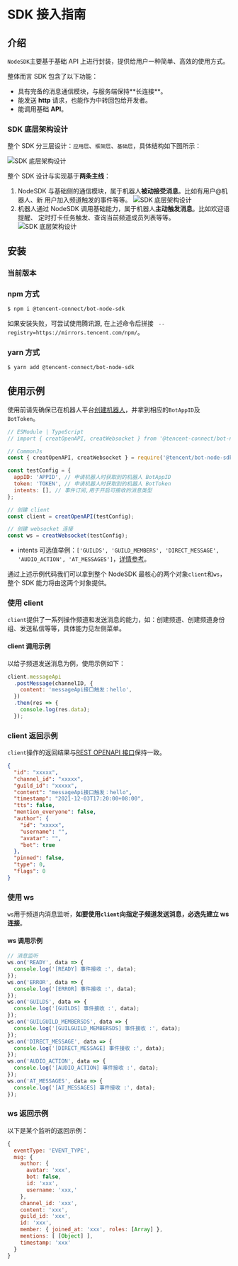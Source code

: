 # SDK 接入指南

## 介绍

`NodeSDK`主要基于基础 API 上进行封装，提供给用户一种简单、高效的使用方式。

整体而言 SDK 包含了以下功能：

- 具有完备的消息通信模块，与服务端保持**⻓连接**。
- 能发送 **http** 请求，也能作为中转回包给开发者。
- 能调用基础 **API**。

### SDK 底层架构设计

整个 SDK 分三层设计：`应用层`、`框架层`、`基础层`，具体结构如下图所示：

<img :src="$withBase('/images/node-sdk/framework.png')" alt="SDK 底层架构设计">

整个 SDK 设计与实现基于**两条主线**：

1. NodeSDK 与基础侧的通信模块，属于机器人**被动接受消息**。比如有用户@机器人、新
   用户加入频道触发的事件等等。
   <img :src="$withBase('/images/node-sdk/api-client.png')" alt="SDK 底层架构设计">
2. 机器人通过 NodeSDK 调用基础能力，属于机器人**主动触发消息**。比如欢迎语提醒、
   定时打卡任务触发、查询当前频道成员列表等等。
   <img :src="$withBase('/images/node-sdk/ws-client.png')" alt="SDK 底层架构设计">

## 安装

### 当前版本

<NpmBadge packageName="@tencent-connect/bot-node-sdk" />

### npm 方式

```sh
$ npm i @tencent-connect/bot-node-sdk
```

如果安装失败，可尝试使用腾讯源, 在上述命令后拼接 ` --registry=https://mirrors.tencent.com/npm/`。

### yarn 方式

```sh
$ yarn add @tencent-connect/bot-node-sdk
```

## 使用示例

使用前请先确保已在机器人平台[创建机器人](https://bot.q.qq.com/wiki/#_4-%E5%88%9B%E5%BB%BA%E6%9C%BA%E5%99%A8%E4%BA%BA)，并拿到相应的`BotAppID`及`BotToken`。

```js
// ESModule | TypeScript
// import { creatOpenAPI, creatWebsocket } from '@tencent-connect/bot-node-sdk';

// CommonJs
const { creatOpenAPI, creatWebsocket } = require('@tencent/bot-node-sdk');

const testConfig = {
  appID: 'APPID', // 申请机器人时获取到的机器人 BotAppID
  token: 'TOKEN', // 申请机器人时获取到的机器人 BotToken
  intents: [], // 事件订阅,用于开启可接收的消息类型
};

// 创建 client
const client = creatOpenAPI(testConfig);

// 创建 websocket 连接
const ws = creatWebsocket(testConfig);
```

- intents 可选值举例：`['GUILDS', 'GUILD_MEMBERS', 'DIRECT_MESSAGE', 'AUDIO_ACTION', 'AT_MESSAGES']`，[详情参考](https://bot.q.qq.com/wiki/develop/api/gateway/intents.html#%E4%B8%BE%E4%BE%8B)。

通过上述示例代码我们可以拿到整个 NodeSDK 最核心的两个对象`client`和`ws`，整个 SDK 能力将由这两个对象提供。

### 使用 client

`client`提供了一系列操作频道和发送消息的能力，如：创建频道、创建频道身份组、发送私信等等，具体能力见左侧菜单。

#### client 调用示例

以给子频道发送消息为例，使用示例如下：

```js
client.messageApi
  .postMessage(channelID, {
    content: 'messageApi接口触发：hello',
  })
  .then(res => {
    console.log(res.data);
  });
```

### client 返回示例

`client`操作的返回结果与[REST OPENAPI 接口](https://bot.q.qq.com/wiki/develop/api/#%E6%8E%A5%E5%8F%A3%E8%AF%B4%E6%98%8E)保持一致。

```json
{
  "id": "xxxxx",
  "channel_id": "xxxxx",
  "guild_id": "xxxxx",
  "content": "messageApi接口触发：hello",
  "timestamp": "2021-12-03T17:20:00+08:00",
  "tts": false,
  "mention_everyone": false,
  "author": {
    "id": "xxxxx",
    "username": "",
    "avatar": "",
    "bot": true
  },
  "pinned": false,
  "type": 0,
  "flags": 0
}
```

### 使用 ws

`ws`用于频道内消息监听，**如要使用`client`向指定子频道发送消息，必选先建立 ws 连接**。

#### ws 调用示例

```js
// 消息监听
ws.on('READY', data => {
  console.log('[READY] 事件接收 :', data);
});
ws.on('ERROR', data => {
  console.log('[ERROR] 事件接收 :', data);
});
ws.on('GUILDS', data => {
  console.log('[GUILDS] 事件接收 :', data);
});
ws.on('GUILGUILD_MEMBERSDS', data => {
  console.log('[GUILGUILD_MEMBERSDS] 事件接收 :', data);
});
ws.on('DIRECT_MESSAGE', data => {
  console.log('[DIRECT_MESSAGE] 事件接收 :', data);
});
ws.on('AUDIO_ACTION', data => {
  console.log('[AUDIO_ACTION] 事件接收 :', data);
});
ws.on('AT_MESSAGES', data => {
  console.log('[AT_MESSAGES] 事件接收 :', data);
});
```

### ws 返回示例

以下是某个监听的返回示例：

```js
{
  eventType: 'EVENT_TYPE',
  msg: {
    author: {
      avatar: 'xxx',
      bot: false,
      id: 'xxx',
      username: 'xxx,'
    },
    channel_id: 'xxx',
    content: 'xxx',
    guild_id: 'xxx',
    id: 'xxx',
    member: { joined_at: 'xxx', roles: [Array] },
    mentions: [ [Object] ],
    timestamp: 'xxx'
  }
}
```

